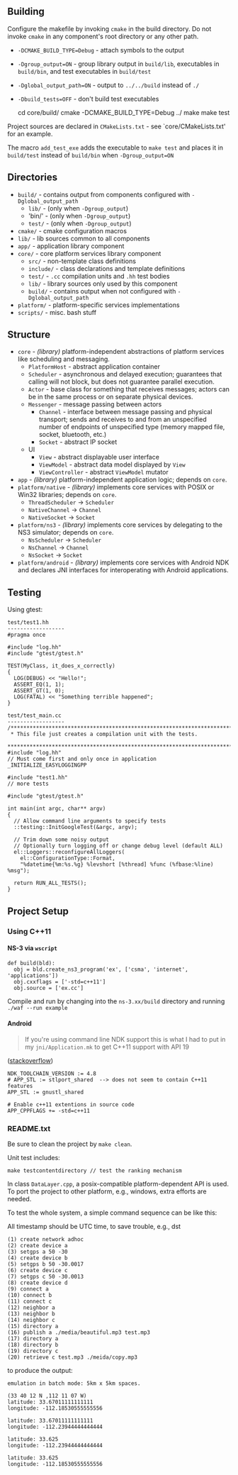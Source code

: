 ## Building

Configure the makefile by invoking `cmake` in the build directory.
Do not invoke `cmake` in any component's root directory or any other path.

- `-DCMAKE_BUILD_TYPE=Debug` - attach symbols to the output
- `-Dgroup_output=ON` - group library output in `build/lib`, executables in
  `build/bin`, and test executables in `build/test`
- `-Dglobal_output_path=ON` - output to `../../build` instead of `./`
- `-Dbuild_tests=OFF` - don't build test executables

    cd core/build/
    cmake -DCMAKE_BUILD_TYPE=Debug ../
    make
    make test

Project sources are declared in `CMakeLists.txt` - see `core/CMakeLists.txt'
for an example. 

The macro `add_test_exe` adds the executable to `make test` and places it in
`build/test` instead of `build/bin` when `-Dgroup_output=ON`

## Directories
- `build/` - contains output from components configured with
  `-Dglobal_output_path`
  - `lib/` - (only when `-Dgroup_output`) 
  - 'bin/' - (only when `-Dgroup_output`) 
  - `test/` - (only when `-Dgroup_output`)
- `cmake/` - cmake configuration macros
- `lib/` - lib sources common to all components
- `app/` - application library component
- `core/` - core platform services library component
  - `src/` - non-template class definitions
  - `include/` - class declarations and template definitions
  - `test/` - `.cc` compilation units and `.hh` test bodies
  - `lib/` - library sources only used by this component
  - `build/` - contains output when not configured with `-Dglobal_output_path`
- `platform/` - platform-specific services implementations
- `scripts/` - misc. bash stuff

## Structure

- `core` - *(library)* platform-independent abstractions of platform services
           like scheduling and messaging.
  - `PlatformHost` - abstract application container
  - `Scheduler` - asynchronous and delayed execution; guarantees that calling
                  will not block, but does not guarantee parallel execution.
  - `Actor` - base class for something that receives messages; actors can be in
              the same process or on separate physical devices.
  - `Messenger` - message passing between actors
    - `Channel` - interface between message passing and physical transport;
                  sends and receives to and from an unspecified number of
                  endpoints of unspecified type (memory mapped file, socket,
                  bluetooth, etc.)
    - `Socket` - abstract IP socket 
  - UI
    - `View` - abstract displayable user interface
    - `ViewModel` - abstract data model displayed by `View`
    - `ViewController` - abstract `ViewModel` mutator
- `app` - *(library)* platform-independent application logic; depends on `core`.
- `platform/native` - *(library)* implements core services with POSIX or Win32
                      libraries; depends on `core`.
  - `ThreadScheduler` -> `Scheduler`
  - `NativeChannel` -> `Channel`
  - `NativeSocket` -> `Socket`
- `platform/ns3` - *(library)* implements core services by delegating to
                   the NS3 simulator; depends on `core`.
  - `NsScheduler` -> `Scheduler`
  - `NsChannel` -> `Channel`
  - `NsSocket` -> `Socket`
- `platform/android` - *(library)* implements core services with Android NDK and
                       declares JNI interfaces for interoperating with Android
                       applications.

## Testing

Using gtest:

    test/test1.hh
    ------------------
    #pragma once

    #include "log.hh"
    #include "gtest/gtest.h"

    TEST(MyClass, it_does_x_correctly)
    {
      LOG(DEBUG) << "Hello!";
      ASSERT_EQ(1, 1);
      ASSERT_GT(1, 0);
      LOG(FATAL) << "Something terrible happened";
    }

    test/test_main.cc
    ------------------
    /**************************************************************************
     * This file just creates a compilation unit with the tests.
     *************************************************************************/
    #include "log.hh"
    // Must come first and only once in application 
    _INITIALIZE_EASYLOGGINGPP

    #include "test1.hh"
    // more tests

    #include "gtest/gtest.h"

    int main(int argc, char** argv)
    {
      // Allow command line arguments to specify tests
      ::testing::InitGoogleTest(&argc, argv);

      // Trim down some noisy output
      // Optionally turn logging off or change debug level (default ALL)
      el::Loggers::reconfigureAllLoggers(
        el::ConfigurationType::Format,
        "%datetime{%m:%s.%g} %levshort [%thread] %func (%fbase:%line) %msg");

      return RUN_ALL_TESTS();
    }

## Project Setup
### Using C++11
#### NS-3 via `wscript`

    def build(bld):
      obj = bld.create_ns3_program('ex', ['csma', 'internet', 'applications'])
      obj.cxxflags = ['-std=c++11']
      obj.source = ['ex.cc']
        
Compile and run by changing into the `ns-3.xx/build` directory and running
`./waf --run example`

#### Android
> If you're using command line NDK support this is what I had to put in my
> `jni/Application.mk` to get C++11 support with API 19

([stackoverflow](http://stackoverflow.com/a/21386866))

    NDK_TOOLCHAIN_VERSION := 4.8
    # APP_STL := stlport_shared  --> does not seem to contain C++11 features
    APP_STL := gnustl_shared
    
    # Enable c++11 extentions in source code
    APP_CPPFLAGS += -std=c++11


### README.txt

Be sure to clean the project by `make clean`.

Unit test includes:

    make testcontentdirectory // test the ranking mechanism

In class `DataLayer.cpp`, a posix-compatible platform-dependent API is used. To
port the project to other platform, e.g., windows, extra efforts are needed.

To test the whole system, a simple command sequence can be like this:

All timestamp should be UTC time, to save trouble, e.g., dst

    (1) create network adhoc
    (2) create device a
    (3) setgps a 50 -30
    (4) create device b
    (5) setgps b 50 -30.0017
    (6) create device c
    (7) setgps c 50 -30.0013
    (8) create device d
    (9) connect a
    (10) connect b
    (11) connect c
    (12) neighbor a
    (13) neighbor b
    (14) neighbor c
    (15) directory a
    (16) publish a ./media/beautiful.mp3 test.mp3
    (17) directory a
    (18) directory b
    (19) directory c
    (20) retrieve c test.mp3 ./meida/copy.mp3

to produce the output:

    emulation in batch mode: 5km x 5km spaces.
    
    (33 40 12 N ,112 11 07 W)
    latitude: 33.67011111111111
    longitude: -112.18530555555556
    
    latitude: 33.67011111111111
    longitude: -112.23944444444444
    
    latitude: 33.625
    longitude: -112.23944444444444
    
    latitude: 33.625
    longitude: -112.18530555555556

